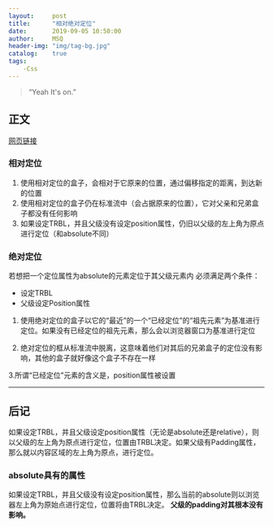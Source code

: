```yaml
---
layout:     post
title:      "相对绝对定位"
date:       2019-09-05 10:50:00
author:     MSQ
header-img: "img/tag-bg.jpg"
catalog:    true
tags:
    -Css
---
```


> “Yeah It's on.”


## 正文
[网页链接](https://segmentfault.com/a/1190000000680773)
### 相对定位
1.  使用相对定位的盒子，会相对于它原来的位置，通过偏移指定的距离，到达新的位置
2.  使用相对定位的盒子仍在标准流中（会占据原来的位置），它对父亲和兄弟盒子都没有任何影响
3.  如果设定TRBL，并且父级没有设定position属性，仍旧以父级的左上角为原点进行定位（和absolute不同）


### 绝对定位
若想把一个定位属性为absolute的元素定位于其父级元素内
必须满足两个条件：
* 设定TRBL
* 父级设定Position属性

1. 使用绝对定位的盒子以它的“最近”的一个“已经定位”的“祖先元素”为基准进行定位。如果没有已经定位的祖先元素，那么会以浏览器窗口为基准进行定位

2. 绝对定位的框从标准流中脱离，这意味着他们对其后的兄弟盒子的定位没有影响，其他的盒子就好像这个盒子不存在一样

3.所谓“已经定位”元素的含义是，position属性被设置

---

## 后记
如果设定TRBL，并且父级设定position属性（无论是absolute还是relative），则以父级的左上角为原点进行定位，位置由TRBL决定。如果父级有Padding属性，那么就以内容区域的左上角为原点，进行定位。

### absolute具有的属性
如果设定TRBL，并且父级没有设定position属性，那么当前的absolute则以浏览器左上角为原始点进行定位，位置将由TRBL决定。
<strong>父级的padding对其根本没有影响。</strong>
